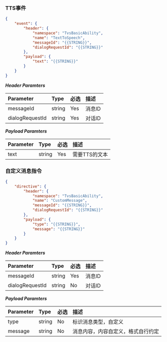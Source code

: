 ### TTS事件
```json
{
	"event": {
		"header": {
			"namespace": "TvsBasicAbility",
			"name": "TextToSpeech",
            "messageId": "{{STRING}}",
			"dialogRequestId": "{{STRING}}"
		},
		"payload": {
            "text": "{{STRING}}"
		}
	}
}	
```

***Header Paramters***

|	Parameter			|	Type		|	必选	|	描述								|
|	:-------------------	|	:--------	|	:-----	|	:--------------------------------	|
|	messageId			|	string	|	Yes	|	消息ID							|
|	dialogRequestId	|	string	|	Yes	|	对话ID							|

***Payload Paramters***

|	Parameter					|	Type		|	必选	|	描述					|
|	:---------------------------	|	:--------	|	:-----	|	:--------------------	|
|	text							|	string	|	Yes	|	需要TTS的文本	|

### 自定义消息指令
```json
{
    "directive": {
        "header": {
            "namespace": "TvsBasicAbility",
            "name": "CustomMessage",
            "messageId": "{{STRING}}",
            "dialogRequestId": "{{STRING}}"
        },
        "payload": {
            "type": "{{STRING}}",
            "message": "{{STRING}}"
        }
    }
}
```

***Header Paramters***

|	Parameter			|	Type		|	必选	|	描述								|
|	:-------------------	|	:--------	|	:-----	|	:--------------------------------	|
|	messageId			|	string	|	Yes	|	消息ID							|
|	dialogRequestId	|	string	|	No	|	对话ID							|


***Payload Paramters***

|	Parameter					|	Type		|	必选	|	描述													|
|	:---------------------------	|	:--------	|	:-----	|	:-----------------------------------------------------	|
|	type							|	string	|	No	|	标识消息类型，自定义						|
|	message					|	string	| 	No	|	消息内容，内容自定义，格式自行约定	|